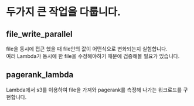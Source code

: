 # 두가지 큰 작업을 다룹니다.

## file_write_parallel
file을 동시에 접근 했을 때 file안의 값이 어떤식으로 변화되는지 실험합니다.<br/>
여러 Lambda가 동시에 한 file을 수정해야하기 때문에 검증해볼 필요가 있습니다.

## pagerank_lambda
Lambda에서 s3를 이용하여 file을 가져와 pagerank를 측정해 나가는 워크로드를 구현합니다.